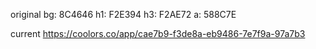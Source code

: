 original
bg: 8C4646
h1: F2E394
h3: F2AE72
a:  588C7E

current
https://coolors.co/app/cae7b9-f3de8a-eb9486-7e7f9a-97a7b3